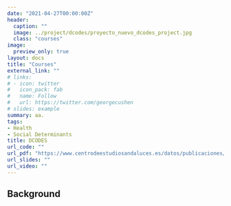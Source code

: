 ```yaml
---
date: "2021-04-27T00:00:00Z"
header:
  caption: ""
  image: ../project/dcodes/proyecto_nuevo_dcodes_project.jpg
  class: "courses"
image:
  preview_only: true
layout: docs
title: "Courses"
external_link: ""
# links:
# - icon: twitter
#   icon_pack: fab
#   name: Follow
#   url: https://twitter.com/georgecushen
# slides: example
summary: aa.
tags:
- Health
- Social Determinants
title: DCODES
url_code: ""
url_pdf: "https://www.centrodeestudiosandaluces.es/datos/publicaciones/Actualidad77.pdf"
url_slides: ""
url_video: ""
---
```


## Background
